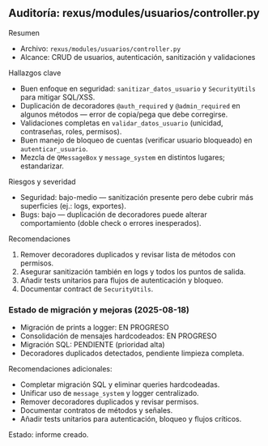 ## Auditoría: rexus/modules/usuarios/controller.py

Resumen
- Archivo: `rexus/modules/usuarios/controller.py`
- Alcance: CRUD de usuarios, autenticación, sanitización y validaciones

Hallazgos clave
- Buen enfoque en seguridad: `sanitizar_datos_usuario` y `SecurityUtils` para mitigar SQL/XSS.
- Duplicación de decoradores `@auth_required` y `@admin_required` en algunos métodos — error de copia/pega que debe corregirse.
- Validaciones completas en `validar_datos_usuario` (unicidad, contraseñas, roles, permisos).
- Buen manejo de bloqueo de cuentas (verificar usuario bloqueado) en `autenticar_usuario`.
- Mezcla de `QMessageBox` y `message_system` en distintos lugares; estandarizar.

Riesgos y severidad
- Seguridad: bajo-medio — sanitización presente pero debe cubrir más superficies (ej.: logs, exportes).
- Bugs: bajo — duplicación de decoradores puede alterar comportamiento (doble check o errores inesperados).

Recomendaciones
1. Remover decoradores duplicados y revisar lista de métodos con permisos.
2. Asegurar sanitización también en logs y todos los puntos de salida.
3. Añadir tests unitarios para flujos de autenticación y bloqueo.
4. Documentar contract de `SecurityUtils`.

### Estado de migración y mejoras (2025-08-18)
- Migración de prints a logger: EN PROGRESO
- Consolidación de mensajes hardcodeados: EN PROGRESO
- Migración SQL: PENDIENTE (prioridad alta)
- Decoradores duplicados detectados, pendiente limpieza completa.

Recomendaciones adicionales:
- Completar migración SQL y eliminar queries hardcodeadas.
- Unificar uso de `message_system` y logger centralizado.
- Remover decoradores duplicados y revisar permisos.
- Documentar contratos de métodos y señales.
- Añadir tests unitarios para autenticación, bloqueo y flujos críticos.

Estado: informe creado.
